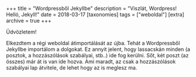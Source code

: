 +++
title = "Wordpressből Jekyllbe"
description = "Viszlát, Wordpress! Helló, Jekyll!"
date = 2018-03-17
[taxonomies]
tags = ["weboldal"]
[extra]
archive = true
+++

Üdvözletem!

Elkezdtem a régi weboldal átimportálását az újba. Tehát a Wordpressből Jekyllbe importálom a dolgokat. Ez annyit jelent,
hogy lassacskán minden (a posztok, a hozzászólások szabályai, stb..) ide fog kerülni. Sőt, két poszt (az összes) már át is
van ide hozva. Ami maradt, az csak a hozzászólások szabályai lap átvitele, de lehet hogy az is meglesz ma.